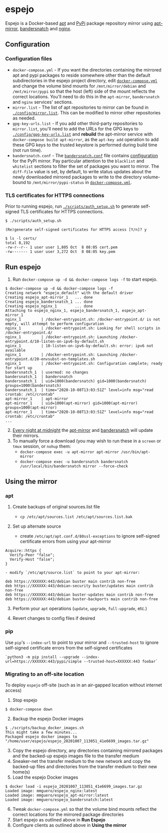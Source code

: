 # espejo

Espejo is a Docker-based [apt](https://en.wikipedia.org/wiki/APT_(software)) and [PyPi](https://pypi.org/) package repository mirror using [apt-mirror](https://github.com/apt-mirror/apt-mirror), [bandersnatch](https://github.com/pypa/bandersnatch/) and [nginx](https://nginx.org/en/).

## Configuration

### Configuration files

* `docker-compose.yml` - If you want the directories containing the mirrored apt and pypi packages to reside somewhere other than the default subdirectories in the espejo project directory, edit [`docker-compose.yml`](./docker-compose.yml) and change the volume bind mounts for `/mnt/mirror/debian` and `/mnt/mirror/pypi` so that the host (left) side of the mount reflects the correct locations. You'll need to do this in the `apt-mirror`, `bandersnatch` and `nginx` services' sections.
* `mirror.list` - The list of apt repositories to mirror can be found in [`./config/mirror.list`](./config/mirror.list). This can be modified to mirror other repositories as needed.
* `gpg-key-urls.list` - If you add other third-party repositories to `mirror.list`, you'll need to add the URLs for the GPG keys to [`./config/gpg-key-urls.list`](./config/gpg-key-urls.list) and **rebuild** the apt-mirror service with `docker-compose build apt-mirror`, as the `apt-key add` operation to add these GPG keys to the trusted keystore is performed during build time (not run time).
* `bandersnatch.conf` - The [`bandersnatch.conf`](./config/bandersnatch.conf) file contains [configuration](https://bandersnatch.readthedocs.io/en/latest/mirror_configuration.html) for the PyPi mirror. Pay particular attention to the `blacklist` and `whitelist` sections to filter the set of packages you want to mirror. The `diff-file` value is set, by default, to write status updates about the newly downloaded mirrored packages to write to the directory volume-bound to `/mnt/mirror/pypi-status` in [`docker-compose.yml`](./docker-compose.yml).

### TLS certificates for HTTPS connections

Prior to running espejo, run [`./scripts/auth_setup.sh`](./scripts/auth_setup.sh) to generate self-signed TLS certificates for HTTPS connections.

```
$ ./scripts/auth_setup.sh 

(Re)generate self-signed certificates for HTTPS access [Y/n]? y

$ ls -l certs/
total 8,192
-rw-r--r-- 1 user user 1,805 Oct  8 08:05 cert.pem
-rw------- 1 user user 3,272 Oct  8 08:05 key.pem
```

## Run espejo

1. Run `docker-compose up -d && docker-compose logs -f` to start espejo.
```
$ docker-compose up -d && docker-compose logs -f
Creating network "espejo_default" with the default driver
Creating espejo_apt-mirror_1   ... done
Creating espejo_bandersnatch_1 ... done
Creating espejo_nginx_1        ... done
Attaching to espejo_nginx_1, espejo_bandersnatch_1, espejo_apt-mirror_1
nginx_1         | /docker-entrypoint.sh: /docker-entrypoint.d/ is not empty, will attempt to perform configuration
nginx_1         | /docker-entrypoint.sh: Looking for shell scripts in /docker-entrypoint.d/
nginx_1         | /docker-entrypoint.sh: Launching /docker-entrypoint.d/10-listen-on-ipv6-by-default.sh
nginx_1         | 10-listen-on-ipv6-by-default.sh: error: ipv6 not available
nginx_1         | /docker-entrypoint.sh: Launching /docker-entrypoint.d/20-envsubst-on-templates.sh
nginx_1         | /docker-entrypoint.sh: Configuration complete; ready for start up
bandersnatch_1  | usermod: no changes
bandersnatch_1  | bandersnatch
bandersnatch_1  | uid=1000(bandersnatch) gid=1000(bandersnatch) groups=1000(bandersnatch)
bandersnatch_1  | time="2020-10-08T13:03:51Z" level=info msg="read crontab: /etc/crontab"
apt-mirror_1    | apt-mirror
apt-mirror_1    | uid=1000(apt-mirror) gid=1000(apt-mirror) groups=1000(apt-mirror)
apt-mirror_1    | time="2020-10-08T13:03:51Z" level=info msg="read crontab: /etc/crontab"
...
```
2. [Every night at midnight](https://crontab.guru/every-night-at-midnight) the [apt-mirror](./Dockerfiles/apt-mirror.Dockerfile) and [bandersnatch](./Dockerfiles/bandersnatch.Dockerfile) will update their mirrors.
3. To manually force a download (you may wish to run these in a `screen` or `tmux` session, or `nohup` them:
    - `docker-compose exec -u apt-mirror apt-mirror /usr/bin/apt-mirror`
    - `docker-compose exec -u bandersnatch bandersnatch /usr/local/bin/bandersnatch mirror --force-check`

## Using the mirror

### apt

1. Create backups of original sources.list file
    - `cp /etc/apt/sources.list /etc/apt/sources.list.bak`

2. Set up alternate source
    - create `/etc/apt/apt.conf.d/80ssl-exceptions` to ignore self-signed certificate errors from using your apt-mirror
```
Acquire::https {
  Verify-Peer "false";
  Verify-Host "false";
}
```
        
    - modify `/etc/apt/source.list` to point to your apt-mirror:
```
deb https://XXXXXX:443/debian buster main contrib non-free
deb https://XXXXXX:443/debian-security buster/updates main contrib non-free
deb https://XXXXXX:443/debian buster-updates main contrib non-free
deb https://XXXXXX:443/debian buster-backports main contrib non-free
```

3. Perform your `apt` operations (`update`, `upgrade`, `full-upgrade`, etc.)

4. Revert changes to config files if desired

### pip

Use `pip`'s `--index-url` to point to your mirror and `--trusted-host` to ignore self-signed certificate errors from the self-signed certificates

```
`python3 -m pip install --upgrade --index-url=https://XXXXXX:443/pypi/simple --trusted-host=XXXXXX:443 foobar`
```

### Migrating to an off-site location

To deploy `espejo` off-site (such as in an air-gapped location without internet access)

1. Stop espejo
```
$ docker-compose down
```
2. Backup the espejo Docker images
```
$ ./scripts/backup_docker_images.sh
This might take a few minutes...
Packaged espejo docker images to "/home/user/espejo/espejo_20201007_113051_41e6699_images.tar.gz"
```
3. Copy the espejo directory, any directories containing mirrored packages and the backed-up espejo images file to the transfer medium
4. Sneaker-net the transfer medium to the new network and copy the backed-up files and directories from the transfer medium to their new home(s)
5. Load the espejo Docker images
```
$ docker load -i espejo_20201007_113051_41e6699_images.tar.gz
Loaded image: mmguero/espejo_nginx:latest
Loaded image: mmguero/espejo_apt-mirror:latest
Loaded image: mmguero/espejo_bandersnatch:latest 
```
6. Tweak `docker-compose.yml` so that the volume bind mounts reflect the correct locations for the mirrored package directories
7. Start espejo as outlined above in **Run Espejo**
8. Configure clients as outlined above in **Using the mirror**